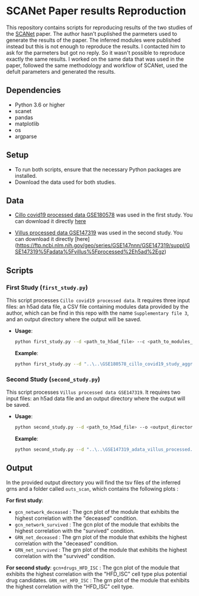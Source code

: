 # SCANet Paper results Reproduction

This repository contains scripts for reproducing results of the two studies of the [SCANet](https://academic.oup.com/bioinformatics/article/39/11/btad644/7325353) paper.
The author hasn't puplished the parmeters used to generate the results of the paper. The inferred modules were published instead but this is not enough to reproduce the results. I contacted him to ask for the parmeters but got no reply. So it wasn't possible to reproduce exactly the same results. 
I worked on the same data that was used in the paper, followed the same methodology and workflow of SCANet, used the defult parameters and generated the results.

## Dependencies

- Python 3.6 or higher
- scanet
- pandas
- matplotlib
- os
- argparse

## Setup

- To run both scripts, ensure that the necessary Python packages are installed.
- Download the data used for both studies.

## Data

- [Cillo covid19 processed data GSE180578](https://www.ncbi.nlm.nih.gov/geo/query/acc.cgi?acc=GSE180578) was used in the first study. You can download it directly [here](https://ftp.ncbi.nlm.nih.gov/geo/series/GSE180nnn/GSE180578/suppl/GSE180578%5Fcillo%5Fcovid19%5Fstudy%5Faggregrated%5Fannotated%5Fdata%2Eh5ad%2Egz)

- [Villus processed data GSE147319](https://www.ncbi.nlm.nih.gov/geo/query/acc.cgi?acc=GSE147319) was used in the second study. You can download it directly [here] (https://ftp.ncbi.nlm.nih.gov/geo/series/GSE147nnn/GSE147319/suppl/GSE147319%5Fadata%5Fvillus%5Fprocessed%2Eh5ad%2Egz)

## Scripts

### First Study (`first_study.py`)

This script processes `Cillo covid19 processed data`. It requires three input files: an h5ad data file, a CSV file containing modules data provided by the author, which can be find in this repo with the name `Supplementary file 3`, and an output directory where the output will be saved.

- **Usage**:
  ```bash
  python first_study.py --d <path_to_h5ad_file> --c <path_to_modules_csv> --o <output_directory>
  ```
  **Example**:
  ```bash
  python first_study.py --d "..\..\GSE180578_cillo_covid19_study_aggregrated_annotated_data.h5ad" --c "..\Supplementary file 3.csv" --o ".\"
  ```

### Second Study (`second_study.py`)
This script processes `Villus processed data GSE147319`. It requires two input files: an h5ad data file and an output directory where the output will be saved.
- **Usage**:
  ```bash
  python second_study.py --d <path_to_h5ad_file> --o <output_directory>
  ```
  **Example**:
  ```bash
  python second_study.py --d "..\..\GSE147319_adata_villus_processed.h5ad" --o ".\"
  ```

## Output

In the provided output directory you will find the tsv files of the inferred grns and a folder called `outs_scan`, which contains the following plots :

**For first study**:
- `gcn_network_deceased` : The gcn plot of the module that exhibits the highest correlation with the "deceased" condition.
- `gcn_network_survived` : The gcn plot of the module that exhibits the highest correlation with the "survived" condition.
- `GRN_net_deceased` : The grn plot of the module that exhibits the highest correlation with the "deceased" condition.
- `GRN_net_survived` : The grn plot of the module that exhibits the highest correlation with the "survived" condition.

**For second study**:
`gcn+drugs_HFD_ISC` : The gcn plot of the module that exhibits the highest correlation with the "HFD_ISC" cell type plus potential drug candidates.
`GRN_net_HFD_ISC` : The grn plot of the module that exhibits the highest correlation with the "HFD_ISC" cell type.